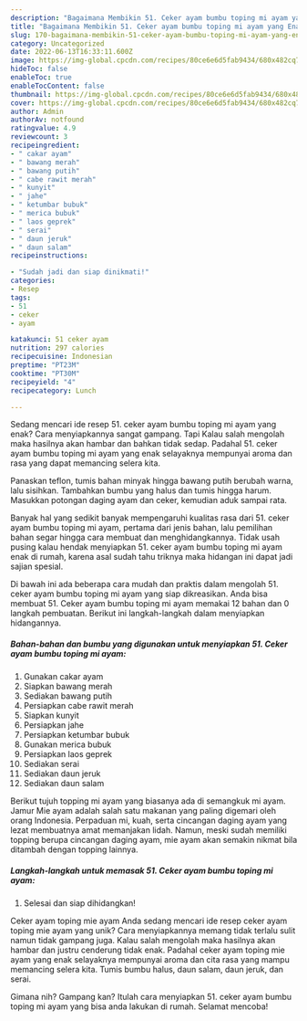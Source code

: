 ```yaml
---
description: "Bagaimana Membikin 51. Ceker ayam bumbu toping mi ayam yang Enak Banget"
title: "Bagaimana Membikin 51. Ceker ayam bumbu toping mi ayam yang Enak Banget"
slug: 170-bagaimana-membikin-51-ceker-ayam-bumbu-toping-mi-ayam-yang-enak-banget
category: Uncategorized
date: 2022-06-13T16:33:11.600Z
image: https://img-global.cpcdn.com/recipes/80ce6e6d5fab9434/680x482cq70/51-ceker-ayam-bumbu-toping-mi-ayam-foto-resep-utama.jpg
hideToc: false
enableToc: true
enableTocContent: false
thumbnail: https://img-global.cpcdn.com/recipes/80ce6e6d5fab9434/680x482cq70/51-ceker-ayam-bumbu-toping-mi-ayam-foto-resep-utama.jpg
cover: https://img-global.cpcdn.com/recipes/80ce6e6d5fab9434/680x482cq70/51-ceker-ayam-bumbu-toping-mi-ayam-foto-resep-utama.jpg
author: Admin
authorAv: notfound
ratingvalue: 4.9
reviewcount: 3
recipeingredient:
- " cakar ayam"
- " bawang merah"
- " bawang putih"
- " cabe rawit merah"
- " kunyit"
- " jahe"
- " ketumbar bubuk"
- " merica bubuk"
- " laos geprek"
- " serai"
- " daun jeruk"
- " daun salam"
recipeinstructions:

- "Sudah jadi dan siap dinikmati!"
categories:
- Resep
tags:
- 51
- ceker
- ayam

katakunci: 51 ceker ayam 
nutrition: 297 calories
recipecuisine: Indonesian
preptime: "PT23M"
cooktime: "PT30M"
recipeyield: "4"
recipecategory: Lunch

---
```



Sedang mencari ide resep 51. ceker ayam bumbu toping mi ayam yang enak? Cara menyiapkannya sangat gampang. Tapi Kalau salah mengolah maka hasilnya akan hambar dan bahkan tidak sedap. Padahal 51. ceker ayam bumbu toping mi ayam yang enak selayaknya mempunyai aroma dan rasa yang dapat memancing selera kita.


Panaskan teflon, tumis bahan minyak hingga bawang putih berubah warna, lalu sisihkan. Tambahkan bumbu yang halus dan tumis hingga harum. Masukkan potongan daging ayam dan ceker, kemudian aduk sampai rata.

Banyak hal yang sedikit banyak mempengaruhi kualitas rasa dari 51. ceker ayam bumbu toping mi ayam, pertama dari jenis bahan, lalu pemilihan bahan segar hingga cara membuat dan menghidangkannya. Tidak usah pusing kalau hendak menyiapkan 51. ceker ayam bumbu toping mi ayam enak di rumah, karena asal sudah tahu triknya maka hidangan ini dapat jadi sajian spesial.


Di bawah ini ada beberapa cara mudah dan praktis dalam mengolah 51. ceker ayam bumbu toping mi ayam yang siap dikreasikan. Anda bisa membuat 51. Ceker ayam bumbu toping mi ayam memakai 12 bahan dan 0 langkah pembuatan. Berikut ini langkah-langkah dalam menyiapkan hidangannya.

<!--inarticleads1-->

##### Bahan-bahan dan bumbu yang digunakan untuk menyiapkan 51. Ceker ayam bumbu toping mi ayam:

1. Gunakan  cakar ayam
1. Siapkan  bawang merah
1. Sediakan  bawang putih
1. Persiapkan  cabe rawit merah
1. Siapkan  kunyit
1. Persiapkan  jahe
1. Persiapkan  ketumbar bubuk
1. Gunakan  merica bubuk
1. Persiapkan  laos geprek
1. Sediakan  serai
1. Sediakan  daun jeruk
1. Sediakan  daun salam


Berikut tujuh topping mi ayam yang biasanya ada di semangkuk mi ayam. Jamur Mie ayam adalah salah satu makanan yang paling digemari oleh orang Indonesia. Perpaduan mi, kuah, serta cincangan daging ayam yang lezat membuatnya amat memanjakan lidah. Namun, meski sudah memiliki topping berupa cincangan daging ayam, mie ayam akan semakin nikmat bila ditambah dengan topping lainnya. 

<!--inarticleads2-->

##### Langkah-langkah untuk memasak 51. Ceker ayam bumbu toping mi ayam:


1. Selesai dan siap dihidangkan!

Ceker ayam toping mie ayam Anda sedang mencari ide resep ceker ayam toping mie ayam yang unik? Cara menyiapkannya memang tidak terlalu sulit namun tidak gampang juga. Kalau salah mengolah maka hasilnya akan hambar dan justru cenderung tidak enak. Padahal ceker ayam toping mie ayam yang enak selayaknya mempunyai aroma dan cita rasa yang mampu memancing selera kita. Tumis bumbu halus, daun salam, daun jeruk, dan serai. 

Gimana nih? Gampang kan? Itulah cara menyiapkan 51. ceker ayam bumbu toping mi ayam yang bisa anda lakukan di rumah. Selamat mencoba!
